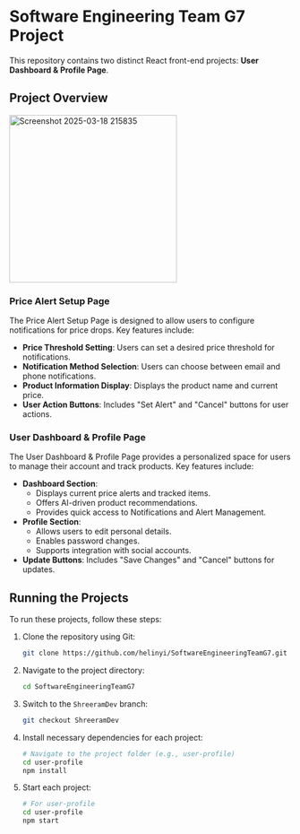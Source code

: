 

# Software Engineering Team G7 Project

This repository contains two distinct React front-end projects:  **User Dashboard & Profile Page**. 

## Project Overview
<img width="299" alt="Screenshot 2025-03-18 215835" src="https://github.com/user-attachments/assets/93d50b63-0c53-4cc7-b0c1-fabd67016810" />

### Price Alert Setup Page

The Price Alert Setup Page is designed to allow users to configure notifications for price drops. Key features include:

- **Price Threshold Setting**: Users can set a desired price threshold for notifications.
- **Notification Method Selection**: Users can choose between email and phone notifications.
- **Product Information Display**: Displays the product name and current price.
- **User Action Buttons**: Includes "Set Alert" and "Cancel" buttons for user actions.

### User Dashboard & Profile Page

The User Dashboard & Profile Page provides a personalized space for users to manage their account and track products. Key features include:

- **Dashboard Section**:
  - Displays current price alerts and tracked items.
  - Offers AI-driven product recommendations.
  - Provides quick access to Notifications and Alert Management.
- **Profile Section**:
  - Allows users to edit personal details.
  - Enables password changes.
  - Supports integration with social accounts.
- **Update Buttons**: Includes "Save Changes" and "Cancel" buttons for updates.

## Running the Projects

To run these projects, follow these steps:

1. Clone the repository using Git:
   ```bash
   git clone https://github.com/helinyi/SoftwareEngineeringTeamG7.git
   ```

2. Navigate to the project directory:
   ```bash
   cd SoftwareEngineeringTeamG7
   ```

3. Switch to the `ShreeramDev` branch:
   ```bash
   git checkout ShreeramDev
   ```

4. Install necessary dependencies for each project:
   ```bash
   # Navigate to the project folder (e.g., user-profile)
   cd user-profile
   npm install
   

   ```

5. Start each project:
   ```bash
   # For user-profile
   cd user-profile
   npm start
   
   ```

